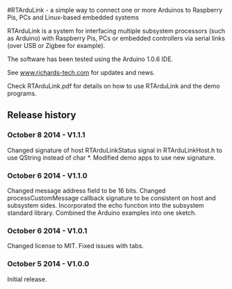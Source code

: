 #RTArduLink - a simple way to connect one or more Arduinos to Raspberry Pis, PCs and Linux-based embedded systems

RTArduLink is a system for interfacing multiple subsystem processors (such as Arduino) with Raspberry Pis, PCs or 
embedded controllers via serial links (over USB or Zigbee for example).

The software has been tested using the Arduino 1.0.6 IDE.

See www.richards-tech.com for updates and news.

Check RTArduLink.pdf for details on how to use RTArduLink and the demo programs.

## Release history

### October 8 2014 - V1.1.1
Changed signature of host RTArduLinkStatus signal in RTArduLinkHost.h to use QString instead of char *. Modified demo apps to use new signature.

### October 6 2014 - V1.1.0
Changed message address field to be 16 bits. Changed processCustomMessage callback signature to be consistent on host and subsystem sides. Incorporated the echo function into the subsystem standard library. Combined the Arduino examples into one sketch.

### October 6 2014 - V1.0.1
Changed license to MIT. Fixed issues with tabs.

### October 5 2014 - V1.0.0
Initial release.
